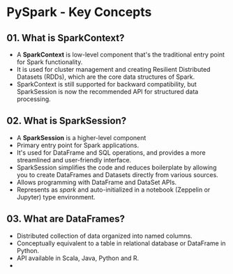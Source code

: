 # PySpark - Key Concepts

## 01. What is SparkContext?

- A **SparkContext** is low-level component that's the traditional entry point for Spark functionality. 
- It is used for cluster management and creating Resilient Distributed Datasets (RDDs), which are the core data structures of Spark. 
- SparkContext is still supported for backward compatibility, but SparkSession is now the recommended API for structured data processing.

## 02. What is SparkSession?

- A **SparkSession** is a higher-level component 
- Primary entry point for Spark applications. 
- It's used for DataFrame and SQL operations, and provides a more streamlined and user-friendly interface. 
- SparkSession simplifies the code and reduces boilerplate by allowing you to create DataFrames and Datasets directly from various sources.
- Allows programming with DataFrame and DataSet APIs.
- Represents as _spark_ and auto-initialized in a notebook (Zeppelin or Jupyter) type environment.

## 03. What are DataFrames?

- Distributed collection of data organized into named columns.
- Conceptually equivalent to a table in relational database or DataFrame in Python.
- API available in Scala, Java, Python and R.
- 